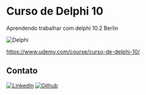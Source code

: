 # Curso de Delphi 10
Aprendendo trabalhar com delphi 10.2 Berlin

<div align="left">
    <img src="https://img.shields.io/badge/-Delphi-red?style=for-the-badge" alt="Delphi">
</div>

https://www.udemy.com/course/curso-de-delphi-10/

## Contato

[![LinkedIn][linkedin-shield]][linkedin-url]
[![Github][github-shield]][github-url]

[linkedin-shield]: https://img.shields.io/badge/-LinkedIn-white.svg?logo=linkedin&colorB=0077B5&logoColor=white
[linkedin-url]: https://www.linkedin.com/in/alvaro-andrade-48596b117/
[github-shield]: https://img.shields.io/badge/-Github-black.svg?logo=github&colorB=181717&logoColor=white
[github-url]: https://github.com/alvarosantosph

